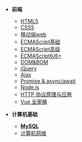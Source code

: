 * **前端**
    * [HTML5](HTML/readme)
    * [CSS5](CSS/readme)
    * [移动端web](MobileWebDev/readme)
    * [ECMAScript基础](JavaScript/readme)
    * [ECMAScript高级](JS-Advance/readme)
    * [ECMAScript6/6+](ECMAScript6+/readme)
    * [DOM&BOM](WebApi/readme)
    * [jQuery](jQuery/readme)
    * [Ajax](Ajax/readme)
    * [Promise & async/await](Promise/readme.md)
    * [Node.js](Node.js/readme)
    * [HTTP 协议原理与应用](HTTP/readme)
    * [Vue 全家桶](vue&vue-router&vuex/readme)

* **计算机基础**
    * [**MySQL**](MySQL/readme)
    * [计算机网络](C-Network/readme)
